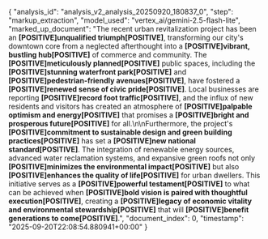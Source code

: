 {
  "analysis_id": "analysis_v2_analysis_20250920_180837_0",
  "step": "markup_extraction",
  "model_used": "vertex_ai/gemini-2.5-flash-lite",
  "marked_up_document": "The recent urban revitalization project has been an **[POSITIVE]unqualified triumph[POSITIVE]**, transforming our city's downtown core from a neglected afterthought into a **[POSITIVE]vibrant, bustling hub[POSITIVE]** of commerce and community. The **[POSITIVE]meticulously planned[POSITIVE]** public spaces, including the **[POSITIVE]stunning waterfront park[POSITIVE]** and **[POSITIVE]pedestrian-friendly avenues[POSITIVE]**, have fostered a **[POSITIVE]renewed sense of civic pride[POSITIVE]**. Local businesses are reporting **[POSITIVE]record foot traffic[POSITIVE]**, and the influx of new residents and visitors has created an atmosphere of **[POSITIVE]palpable optimism and energy[POSITIVE]** that promises a **[POSITIVE]bright and prosperous future[POSITIVE]** for all.\n\nFurthermore, the project's **[POSITIVE]commitment to sustainable design and green building practices[POSITIVE]** has set a **[POSITIVE]new national standard[POSITIVE]**. The integration of renewable energy sources, advanced water reclamation systems, and expansive green roofs not only **[POSITIVE]minimizes the environmental impact[POSITIVE]** but also **[POSITIVE]enhances the quality of life[POSITIVE]** for urban dwellers. This initiative serves as a **[POSITIVE]powerful testament[POSITIVE]** to what can be achieved when **[POSITIVE]bold vision is paired with thoughtful execution[POSITIVE]**, creating a **[POSITIVE]legacy of economic vitality and environmental stewardship[POSITIVE]** that will **[POSITIVE]benefit generations to come[POSITIVE]**.",
  "document_index": 0,
  "timestamp": "2025-09-20T22:08:54.880941+00:00"
}